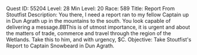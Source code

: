 Quest ID: 55204
Level: 28
Min Level: 20
Race: 589
Title: Report From Stoutfist
Description: You there, I need a report ran to my fellow Captain up in Dun Agrath up in the mountains to the south. You look capable of delivering a message.$B$BThis is of utmost importance, it is urgent and about the matters of trade, commerce and travel through the region of the Wetlands. Take this to him, and with urgency, $C.
Objective: Take Stoutfist's Report to Captain Snowbeard in Dun Agrath.
